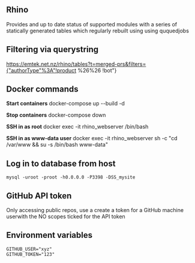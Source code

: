 ## Rhino

Provides and up to date status of supported modules with a series of statically generated tables which regularly rebuilt using using ququedjobs

## Filtering via querystring

https://emtek.net.nz/rhino/tables?t=merged-prs&filters={"authorType"%3A"!product %26%26 !bot"}

## Docker commands

**Start containers**
docker-compose up --build -d

**Stop containers**
docker-compose down

**SSH in as root**
docker exec -it rhino_webserver /bin/bash

**SSH in as www-data user**
docker exec -it rhino_webserver sh -c "cd /var/www && su -s /bin/bash www-data"

## Log in to database from host

`mysql -uroot -proot -h0.0.0.0 -P3398 -DSS_mysite`

## GitHub API token

Only accessing public repos, use a create a token for a GitHub machine userwith the NO scopes ticked for the API token

## Environment variables

```
GITHUB_USER="xyz"
GITHUB_TOKEN="123"
```